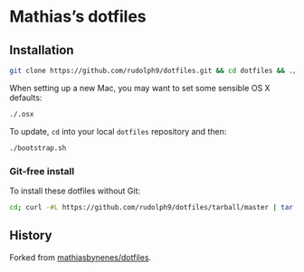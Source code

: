 # Mathias’s dotfiles

## Installation

```bash
git clone https://github.com/rudolph9/dotfiles.git && cd dotfiles && ./bootstrap.sh
```

When setting up a new Mac, you may want to set some sensible OS X defaults:

```bash
./.osx
```
To update, `cd` into your local `dotfiles` repository and then:

```bash
./bootstrap.sh
```
### Git-free install

To install these dotfiles without Git:

```bash
cd; curl -#L https://github.com/rudolph9/dotfiles/tarball/master | tar -xzv --strip-components 1 --exclude={README.md,bootstrap.sh}
```

## History

Forked from [mathiasbynenes/dotfiles](https://github.com/mathiasbynens/dotfiles).